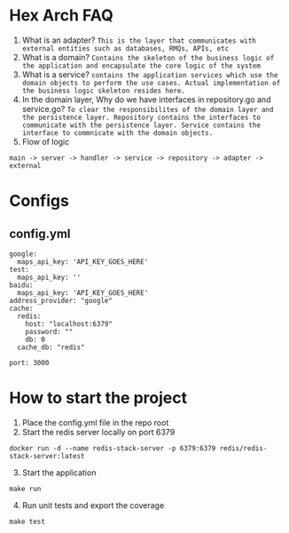 # Hex Arch FAQ

1. What is an adapter?
`This is the layer that communicates with external entities such as databases, RMQs, APIs, etc`
2. What is a domain?
`Contains the skeleton of the business logic of the application and encapsulate the core logic of the system`
3. What is a service?
`contains the application services which use the domain objects to perform the use cases. Actual implementation of the business logic skeleton resides here.`
4. In the domain layer, Why do we have interfaces in repository.go and service.go?
`To clear the responsibilites of the domain layer and the persistence layer. Repository contains the interfaces to communicate with the persistence layer. Service contains the interface to commnicate with the domain objects.`
5. Flow of logic
```
main -> server -> handler -> service -> repository -> adapter -> external
```

# Configs
## config.yml
```
google:
  maps_api_key: 'API_KEY_GOES_HERE'
test:
  maps_api_key: ''
baidu:
  maps_api_key: 'API_KEY_GOES_HERE'
address_provider: "google"
cache:
  redis:
    host: "localhost:6379"
    password: ""
    db: 0
  cache_db: "redis"

port: 3000
```

# How to start the project
1. Place the config.yml file in the repo root
2. Start the redis server locally on port 6379
```
docker run -d --name redis-stack-server -p 6379:6379 redis/redis-stack-server:latest
```
3. Start the application
```
make run
```

4. Run unit tests and export the coverage
```
make test
```
